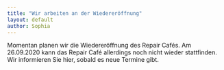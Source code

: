 ```yaml
---
title: "Wir arbeiten an der Wiedereröffnung"
layout: default
author: Sophia
---
```


Momentan planen wir die Wiedereröffnung des Repair Cafés. Am 26.09.2020 kann das Repair Café allerdings noch nicht wieder stattfinden. Wir informieren Sie hier, sobald es neue Termine gibt.
